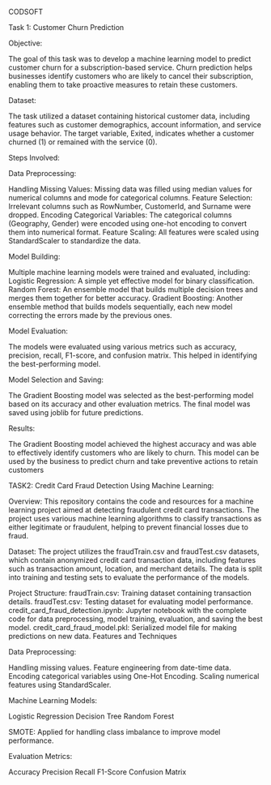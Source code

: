 CODSOFT

Task 1: Customer Churn Prediction

Objective:

The goal of this task was to develop a machine learning model to predict customer churn for a subscription-based service. Churn prediction helps businesses identify customers who are likely to cancel their subscription, enabling them to take proactive measures to retain these customers.

Dataset:

The task utilized a dataset containing historical customer data, including features such as customer demographics, account information, and service usage behavior. The target variable, Exited, indicates whether a customer churned (1) or remained with the service (0).

Steps Involved:

Data Preprocessing:

Handling Missing Values: Missing data was filled using median values for numerical columns and mode for categorical columns.
Feature Selection: Irrelevant columns such as RowNumber, CustomerId, and Surname were dropped.
Encoding Categorical Variables: The categorical columns (Geography, Gender) were encoded using one-hot encoding to convert them into numerical format.
Feature Scaling: All features were scaled using StandardScaler to standardize the data.

Model Building:

Multiple machine learning models were trained and evaluated, including:
Logistic Regression: A simple yet effective model for binary classification.
Random Forest: An ensemble model that builds multiple decision trees and merges them together for better accuracy.
Gradient Boosting: Another ensemble method that builds models sequentially, each new model correcting the errors made by the previous ones.

Model Evaluation:

The models were evaluated using various metrics such as accuracy, precision, recall, F1-score, and confusion matrix. This helped in identifying the best-performing model.

Model Selection and Saving:

The Gradient Boosting model was selected as the best-performing model based on its accuracy and other evaluation metrics.
The final model was saved using joblib for future predictions.

Results:

The Gradient Boosting model achieved the highest accuracy and was able to effectively identify customers who are likely to churn. This model can be used by the business to predict churn and take preventive actions to retain customers


TASK2: Credit Card Fraud Detection Using Machine Learning:

Overview:
This repository contains the code and resources for a machine learning project aimed at detecting fraudulent credit card transactions. The project uses various machine learning algorithms to classify transactions as either legitimate or fraudulent, helping to prevent financial losses due to fraud.

Dataset:
The project utilizes the fraudTrain.csv and fraudTest.csv datasets, which contain anonymized credit card transaction data, including features such as transaction amount, location, and merchant details. The data is split into training and testing sets to evaluate the performance of the models.

Project Structure:
fraudTrain.csv: Training dataset containing transaction details.
fraudTest.csv: Testing dataset for evaluating model performance.
credit_card_fraud_detection.ipynb: Jupyter notebook with the complete code for data preprocessing, model training, evaluation, and saving the best model.
credit_card_fraud_model.pkl: Serialized model file for making predictions on new data.
Features and Techniques

Data Preprocessing:

Handling missing values.
Feature engineering from date-time data.
Encoding categorical variables using One-Hot Encoding.
Scaling numerical features using StandardScaler.

Machine Learning Models:

Logistic Regression
Decision Tree
Random Forest

SMOTE: Applied for handling class imbalance to improve model performance.

Evaluation Metrics:

Accuracy
Precision
Recall
F1-Score
Confusion Matrix
